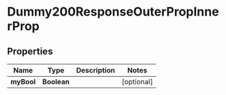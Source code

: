 

# Dummy200ResponseOuterPropInnerProp


## Properties

| Name | Type | Description | Notes |
|------------ | ------------- | ------------- | -------------|
|**myBool** | **Boolean** |  |  [optional] |



